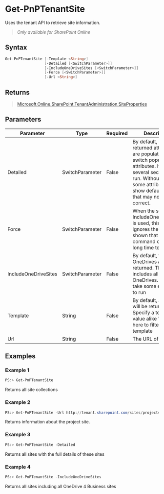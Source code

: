 # Get-PnPTenantSite
Uses the tenant API to retrieve site information.
>*Only available for SharePoint Online*
## Syntax
```powershell
Get-PnPTenantSite [-Template <String>]
                  [-Detailed [<SwitchParameter>]]
                  [-IncludeOneDriveSites [<SwitchParameter>]]
                  [-Force [<SwitchParameter>]]
                  [-Url <String>]
```


## Returns
>[Microsoft.Online.SharePoint.TenantAdministration.SiteProperties](https://msdn.microsoft.com/en-us/library/microsoft.online.sharepoint.tenantadministration.siteproperties.aspx)

## Parameters
Parameter|Type|Required|Description
---------|----|--------|-----------
|Detailed|SwitchParameter|False|By default, not all returned attributes are populated. This switch populates all attributes. It can take several seconds to run. Without this, some attributes will show default values that may not be correct.|
|Force|SwitchParameter|False|When the switch IncludeOneDriveSites is used, this switch ignores the question shown that the command can take a long time to execute|
|IncludeOneDriveSites|SwitchParameter|False|By default, the OneDrives are not returned. This switch includes all OneDrives. This can take some extra time to run|
|Template|String|False|By default, all sites will be return. Specify a template value alike 'STS#0' here to filter on the template|
|Url|String|False|The URL of the site|
## Examples

### Example 1
```powershell
PS:> Get-PnPTenantSite
```
Returns all site collections

### Example 2
```powershell
PS:> Get-PnPTenantSite -Url http://tenant.sharepoint.com/sites/projects
```
Returns information about the project site.

### Example 3
```powershell
PS:> Get-PnPTenantSite -Detailed
```
Returns all sites with the full details of these sites

### Example 4
```powershell
PS:> Get-PnPTenantSite -IncludeOneDriveSites
```
Returns all sites including all OneDrive 4 Business sites

